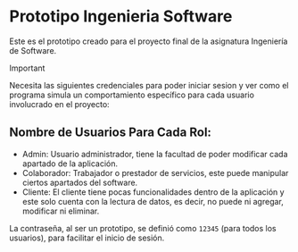 # Prototipo Ingenieria Software

Este es el prototipo creado para el proyecto final de la asignatura Ingeniería de Software.

> [!IMPORTANT]
> Necesita las siguientes credenciales para poder iniciar sesion y ver como el programa simula un comportamiento específico para cada usuario involucrado en el proyecto:

## Nombre de Usuarios Para Cada Rol:
- Admin: Usuario administrador, tiene la facultad de poder modificar cada apartado de la aplicación.
- Colaborador: Trabajador o prestador de servicios, este puede manipular ciertos apartados del software.
- Cliente: El cliente tiene pocas funcionalidades dentro de la aplicación y este solo cuenta con la lectura de datos, es decir, no puede ni agregar, modificar ni eliminar.

La contraseña, al ser un prototipo, se definió como `12345` (para todos los usuarios), para facilitar el inicio de sesión.
